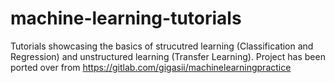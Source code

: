 # machine-learning-tutorials
Tutorials showcasing the basics of strucutred learning (Classification and Regression) and unstructured learning (Transfer Learning). 
Project has been ported over from https://gitlab.com/gigasii/machinelearningpractice
